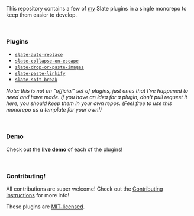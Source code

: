 
This repository contains a few of [my](https://github.com/ianstormtaylor) Slate plugins in a single monorepo to keep them easier to develop.


<br/>

### Plugins

- [`slate-auto-replace`](./packages/slate-auto-replace)
- [`slate-collapse-on-escape`](./packages/slate-collapse-on-escape)
- [`slate-drop-or-paste-images`](./packages/slate-drop-or-paste-images)
- [`slate-paste-linkify`](./packages/slate-paste-linkify)
- [`slate-soft-break`](./packages/slate-soft-break)

_Note: this is not an "official" set of plugins, just ones that I've happened to need and have made. If you have an idea for a plugin, don't pull request it here, you should keep them in your own repos. (Feel free to use this monorepo as a template for your own!)_


<br/>

### Demo

Check out the [**live demo**](https://ianstormtaylor.github.io/slate-plugins) of each of the plugins!


<br/>

### Contributing!

All contributions are super welcome! Check out the [Contributing instructions](./Contributing.md) for more info!

These plugins are [MIT-licensed](./License.md).
